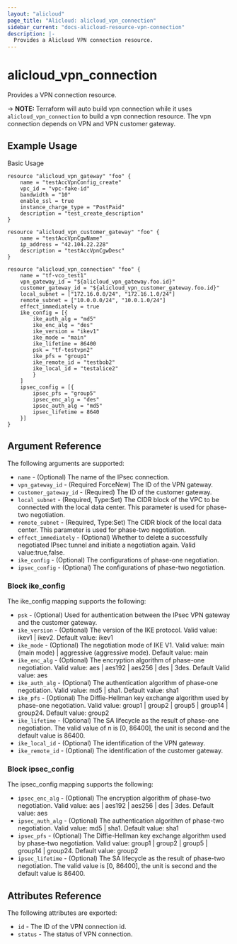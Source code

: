 ```yaml
---
layout: "alicloud"
page_title: "Alicloud: alicloud_vpn_connection"
sidebar_current: "docs-alicloud-resource-vpn-connection"
description: |-
  Provides a Alicloud VPN connection resource.
---
```


# alicloud\_vpn\_connection

Provides a VPN connection resource.

-> **NOTE:** Terraform will auto build vpn connection while it uses `alicloud_vpn_connection` to build a vpn connection resource.
             The vpn connection depends on VPN and VPN customer gateway.

## Example Usage

Basic Usage

```
resource "alicloud_vpn_gateway" "foo" {
	name = "testAccVpnConfig_create"
	vpc_id = "vpc-fake-id"
	bandwidth = "10"
	enable_ssl = true
	instance_charge_type = "PostPaid"
	description = "test_create_description"
}

resource "alicloud_vpn_customer_gateway" "foo" {
	name = "testAccVpnCgwName"
	ip_address = "42.104.22.228"
	description = "testAccVpnCgwDesc"
}

resource "alicloud_vpn_connection" "foo" {
	name = "tf-vco_test1"
	vpn_gateway_id = "${alicloud_vpn_gateway.foo.id}"
	customer_gateway_id = "${alicloud_vpn_customer_gateway.foo.id}"
	local_subnet = ["172.16.0.0/24", "172.16.1.0/24"]
	remote_subnet = ["10.0.0.0/24", "10.0.1.0/24"]
	effect_immediately = true
	ike_config = [{
        ike_auth_alg = "md5"
        ike_enc_alg = "des"
        ike_version = "ikev1"
        ike_mode = "main"
        ike_lifetime = 86400
        psk = "tf-testvpn2"
        ike_pfs = "group1"
        ike_remote_id = "testbob2"
        ike_local_id = "testalice2"
        }
    ]
	ipsec_config = [{
        ipsec_pfs = "group5"
        ipsec_enc_alg = "des"
        ipsec_auth_alg = "md5"
        ipsec_lifetime = 8640
    }]
}
```
## Argument Reference

The following arguments are supported:

* `name` - (Optional) The name of the IPsec connection.
* `vpn_gateway_id` - (Required ForceNew) The ID of the VPN gateway.
* `customer_gateway_id` - (Required) The ID of the customer gateway.
* `local_subnet` - (Required, Type:Set) The CIDR block of the VPC to be connected with the local data center. This parameter is used for phase-two negotiation.
* `remote_subnet` - (Required, Type:Set) The CIDR block of the local data center. This parameter is used for phase-two negotiation.
* `effect_immediately` - (Optional) Whether to delete a successfully negotiated IPsec tunnel and initiate a negotiation again. Valid value:true,false.
* `ike_config` - (Optional) The configurations of phase-one negotiation.
* `ipsec_config` - (Optional) The configurations of phase-two negotiation.

### Block ike_config

The ike_config mapping supports the following:

* `psk` - (Optional) Used for authentication between the IPsec VPN gateway and the customer gateway.
* `ike_version` - (Optional) The version of the IKE protocol. Valid value: ikev1 | ikev2. Default value: ikev1
* `ike_mode` - (Optional) The negotiation mode of IKE V1. Valid value: main (main mode) | aggressive (aggressive mode). Default value: main
* `ike_enc_alg` - (Optional) The encryption algorithm of phase-one negotiation. Valid value: aes | aes192 | aes256 | des | 3des. Default Valid value: aes
* `ike_auth_alg` - (Optional) The authentication algorithm of phase-one negotiation. Valid value: md5 | sha1. Default value: sha1
* `ike_pfs` - (Optional) The Diffie-Hellman key exchange algorithm used by phase-one negotiation. Valid value: group1 | group2 | group5 | group14 | group24. Default value: group2
* `ike_lifetime` - (Optional) The SA lifecycle as the result of phase-one negotiation. The valid value of n is [0, 86400], the unit is second and the default value is 86400.
* `ike_local_id` - (Optional) The identification of the VPN gateway.
* `ike_remote_id` - (Optional) The identification of the customer gateway.

### Block ipsec_config

The ipsec_config mapping supports the following:

* `ipsec_enc_alg` - (Optional) The encryption algorithm of phase-two negotiation. Valid value: aes | aes192 | aes256 | des | 3des. Default value: aes
* `ipsec_auth_alg` - (Optional) The authentication algorithm of phase-two negotiation. Valid value: md5 | sha1. Default value: sha1
* `ipsec_pfs` - (Optional) The Diffie-Hellman key exchange algorithm used by phase-two negotiation. Valid value: group1 | group2 | group5 | group14 | group24. Default value: group2
* `ipsec_lifetime` - (Optional)  The SA lifecycle as the result of phase-two negotiation. The valid value is [0, 86400], the unit is second and the default value is 86400.

## Attributes Reference

The following attributes are exported:

* `id` - The ID of the VPN connection id.
* `status` - The status of VPN connection.





